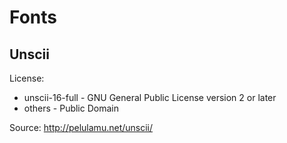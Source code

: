 # Fonts

## Unscii
License:
- unscii-16-full - GNU General Public License version 2 or later
- others - Public Domain

Source: http://pelulamu.net/unscii/
